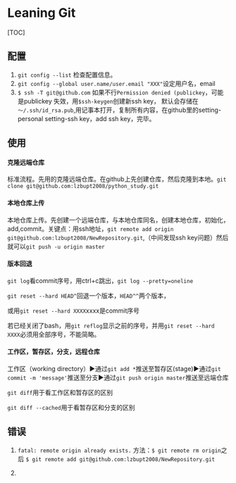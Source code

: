 # Leaning Git

[TOC]

## 配置

1. `git config --list` 检查配置信息。
2. `git config --global user.name/user.email "XXX"`设定用户名，email
3. `$ ssh -T git@github.com` 如果不行`Permission denied (publickey`，可能是publickey 失效，用`$ssh-keygen`创建新ssh key， 默认会存储在`～/.ssh/id_rsa.pub`,用记事本打开，复制所有内容，在github里的setting-personal setting-ssh key，add ssh key，完毕。

## 使用

#### 克隆远端仓库

标准流程。先用的克隆远端仓库。在github上先创建仓库，然后克隆到本地。`git clone git@github.com:lzbupt2008/python_study.git`

#### 本地仓库上传

本地仓库上传。先创建一个远端仓库，与本地仓库同名，创建本地仓库，初始化，add,commit。关键点：用ssh地址，`git remote add origin git@github.com:lzbupt2008/NewRepository.git`,（中间发现ssh key问题）然后就可以`git push -u origin master`

#### 版本回退

`git log`看commit序号，用ctrl+c跳出，`git log --pretty=oneline`

`git reset --hard HEAD^`回退一个版本，`HEAD^^`两个版本，

或用`git reset --hard XXXX`xxxx是commit序号

若已经关闭了bash，用`git reflog`显示之前的序号，并用`git reset --hard XXXX`必须用全部序号，不能简略。

#### 工作区，暂存区，分支，远程仓库

工作区（working directory）:arrow_forward:通过`git add *`推送至暂存区(stage):arrow_forward:通过`git commit -m 'message'`推送至分支:arrow_forward:通过`git push origin master`推送至远端仓库

`git diff`用于看工作区和暂存区的区别

 `git diff --cached`用于看暂存区和分支的区别



## 错误

1. `fatal: remote origin already exists.` 方法：`$ git remote rm origin`之后 `$ git remote add git@github.com:lzbupt2008/NewRepository.git`

2. ​

   ​